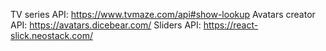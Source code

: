 <!-- TV shows api: https://www.episodate.com/api -->

TV series API: https://www.tvmaze.com/api#show-lookup
Avatars creator API: https://avatars.dicebear.com/
Sliders API: https://react-slick.neostack.com/

<!-- YT API KEY -->
<!-- AIzaSyBE3B6foIzG9b-XbIXea1lJOnril6n2dLM -->
